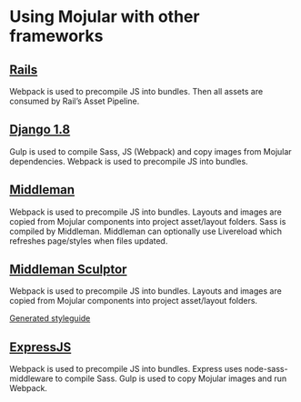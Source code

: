 # Using Mojular with other frameworks

## [Rails](https://github.com/mojular/examples/tree/rails#readme)

Webpack is used to precompile JS into bundles. Then all assets are consumed by Rail’s Asset Pipeline.

## [Django 1.8](https://github.com/mojular/examples/tree/django-1.8.5#readme)

Gulp is used to compile Sass, JS (Webpack) and copy images from Mojular dependencies. Webpack is used to precompile JS into bundles.

## [Middleman](https://github.com/mojular/examples/tree/middleman#readme)

Webpack is used to precompile JS into bundles. Layouts and images are copied from Mojular components into project asset/layout folders.
Sass is compiled by Middleman. Middleman can optionally use Livereload which refreshes page/styles when files updated.

## [Middleman Sculptor](https://github.com/mojular/examples/tree/middleman-sculptor#readme)

Webpack is used to precompile JS into bundles. Layouts and images are copied from Mojular components into project asset/layout folders.

[Generated styleguide](http://mojular.github.io/examples/)

## [ExpressJS](https://github.com/mojular/examples/tree/express-js#readme)

Webpack is used to precompile JS into bundles. Express uses node-sass-middleware to compile Sass. Gulp is used to copy Mojular images and run Webpack.
